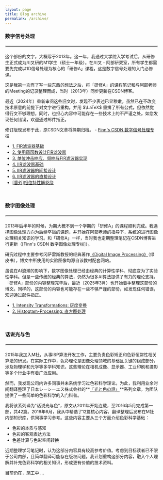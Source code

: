 ```yaml
---
layout: page
title: Blog archive
permalink: /archive/
---
```


### 数字信号处理
<hr style="border: 2px solid #ccc; margin: 20px 0;">
这个部份的文字，大概写于2013年。这一年，我通过大学院入学考试后，从研修生正式成为川又研的M1学生（硕士一年级）。在川又・阿部研究室，所有学生都需要先完成以1D信号处理为核心的「研修A」课程，这是数字信号处理的入门必修课。

这是我第一次有了写一些东西的想法之后，将「研修A」的课程笔记和与阿部老师的Meeting的记录整理而成，当时（2013年）同步更新在CSDN博客。

最近（2024年）重新审阅这些旧文时，发现不少表述已显稚嫩。虽然已在不改变技术原意的前提下对文字进行重构，并用 $\LaTeX$ 重排了所有公式，但依然觉得行文不够理想。同时，也担心内容中可能存在一些技术上的不严谨之处。如您发现任何错误，欢迎通过邮件指正。

修订版现发布于此，原CSDN文章将择期归档。 - [Finn's CSDN 数字信号处理专栏]

[Finn's CSDN 数字信号处理专栏]: https://blog.csdn.net/zhoufan900428/category_1428367.html

<ul>
    <li><a href="{{ site.baseurl }}/2013/05/23/FIR-Filter">1. FIR滤波器基础</a></li>
    <li><a href="{{ site.baseurl }}/2013/05/24/FIR-Filter-Design-1">2. 使用窗函数设计FIR滤波器</a></li>
    <li><a href="{{ site.baseurl }}/2013/05/29/FIR-Filter-Design-2">3. 单位冲击响应，频响与FIR滤波器实现</a></li>
    <li><a href="{{ site.baseurl }}/2013/06/05/IIR-Filter">4. IIR滤波器基础</a></li>
    <li><a href="{{ site.baseurl }}/2013/06/10/IIR-Filter-Design-1">5. IIR滤波器的间接设计</a></li>
    <li><a href="{{ site.baseurl }}/2013/06/11/IIR-Filter-Design-2">6. IIR滤波器的直接设计</a></li>
    <li><a href="{{ site.baseurl }}/2013/06/02/FIR-Filter-Phase-Unwrapping">[番外]相位特性解卷绕</a></li>
</ul>


&nbsp;
### 数字图像处理
<hr style="border: 2px solid #ccc; margin: 20px 0;">
2013年后半年的时候，为期大概不到一个学期的「研修A」的课程顺利完成。我选择图像处理方向为后续卒論的课题，并开始在阿部老师的指导下，系统的进行图像处理相关知识的学习。和「研修A」一样，当时我也定期整理笔记在CSDN博客进行更新（[Finn's CSDN 数字图像处理专栏]）。

研究过程中主要参考冈萨雷斯教授的经典著作[《Digital Image Processing》]（绿皮书），博文中所使用的实验图像均源自该教材配套网站。

虽说在AI浪潮的影响下，数字图像处理已经由经典的计算性学科，彻底变为了实验性学科。但是一些传统的经典的算法，仍然为很多AI算法提供了有力的理论支持。
「研修A」部份的内容整理完毕后，最近（2025年3月）也开始着手整理这部份的博文。同样的，这部份的内容也可能存在一些不够严谨的部份，如发现任何错误，欢迎通过邮件指正。

[《Digital Image Processing》]: https://www.imageprocessingplace.com/
[Finn's CSDN 数字图像处理专栏]: https://blog.csdn.net/zhoufan900428/category_1700021.html


<ul>
    <li><a href="{{ site.baseurl }}/2013/10/14/basic-Intensity-Transformations-Functions">1. Intensity Transformations: 灰度变换</a></li>
    <li><a href="{{ site.baseurl }}/2013/10/20/Histogtam-Processing">2. Histogtam-Processing: 直方图处理</a></li>
</ul> 



&nbsp;
### 话说光与色
<hr style="border: 2px solid #ccc; margin: 20px 0;">
2015年我加入M社，从事ISP算法开发工作，主要负责色彩矫正和色彩恒常性相关算法的研发。在实际工作中，色彩理论是图像处理领域的基础且关键的组成部分，涉及物理学和光学等多学科知识。这些理论在相机成像、显示器、工业印刷和摄影等多个行业中有着广泛应用。

然而，我发现公司内许多同事并未系统学习过色彩科学理论。为此，我利用业余时间翻译整理了日本シーシーエス株式会社的**[「光と色の話」]**系列文章，为团队提供了一些简单的色彩科学的入门科普。

我将该系列译为"话说光与色"，原文从2011年开始连载，至2016年5月完成第一部，共42篇。2016年6月，我从中精选了12篇核心内容，翻译整理后发布在M社内部知识库，供同事学习参考。这些内容主要从三个方面介绍色彩科学基础：
  - 色彩的本质与感知
  - 色彩的客观表达方法
  - 色差计算与色彩空间转换

近期整理学习笔记时，认为这部分内容具有较高参考价值。考虑到目标读者已不限于公司内部，且简单翻译可能存在版权问题，我计划重构这部分内容，融入个人理解并补充色彩科学的相关知识，形成更有价值的技术资料。

[「光と色の話」]: https://www.ccs-inc.co.jp/guide/column/light_color/



目前仍在，施工中 ... 




